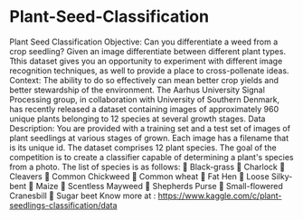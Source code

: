 # Plant-Seed-Classification
Plant Seed Classification
Objective:
Can you differentiate a weed from a crop seedling? Given an image
differentiate between different plant types.
Tthis dataset gives you an opportunity to experiment with different image
recognition techniques, as well to provide a place to cross-pollenate ideas.
Context:
The ability to do so effectively can mean better crop yields and better
stewardship of the environment.
The Aarhus University Signal Processing group, in collaboration with
University of Southern Denmark, has recently released a dataset
containing images of approximately 960 unique plants belonging to 12
species at several growth stages.
Data Description:
You are provided with a training set and a test set of images of plant
seedlings at various stages of grown. Each image has a filename that is its
unique id. The dataset comprises 12 plant species. The goal of the
competition is to create a classifier capable of determining a plant's
species from a photo. The list of species is as follows:
 Black-grass
 Charlock
 Cleavers
 Common Chickweed
 Common wheat
 Fat Hen
 Loose Silky-bent
 Maize
 Scentless Mayweed
 Shepherds Purse
 Small-flowered Cranesbill
 Sugar beet
Know more at :
https://www.kaggle.com/c/plant-seedlings-classification/data
